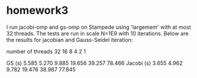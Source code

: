 # homework3

I run jacobi-omp and gs-omp on Stampede using 'largemem' with at most 32 threads. The tests are run in scale N=1E9 with 10 iterations. Below are the results for jacobian and Gauss-Seidel iteration:

number of threads      32      16       8         4        2        1

GS (s)              5.585   5.270   9.885    19.656   39.257   78.466
Jacobi (s)          3.655   4.962   9.782    19.476   38.987   77.845
